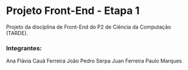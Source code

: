 # Projeto Front-End - Etapa 1
Projeto da disciplina de Front-End do P2 de Ciência da Computação (TARDE).
### Integrantes:
Ana Flávia
Cauã Ferreira
João Pedro Serpa
Juan Ferreira
Paulo Marques
